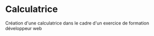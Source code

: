 # Calculatrice
 Création d'une calculatrice dans le cadre d'un exercice de formation développeur web
